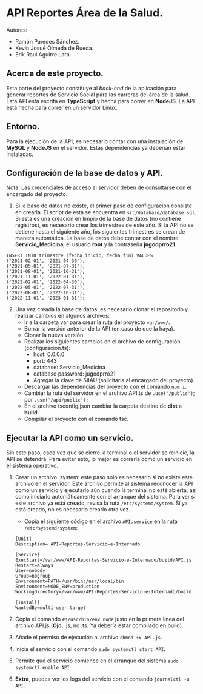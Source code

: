 # API Reportes Área de la Salud.

Autores: 
- Ramón Paredes Sánchez.
- Kevin Josué Olmeda de Rueda.
- Erik Raul Aguirre Lara.

## Acerca de este proyecto.
Esta parte del proyecto constituye al *back-end* de la aplicación para generar reportes de Servicio Social para las carreras del área de la salud. Esta API está escrita en **TypeScript** y hecha para correr en **NodeJS**. La API está hecha para correr en un servidor Linux.

## Entorno.
Para la ejecución de la API, es necesario contar con una instalación de **MySQL** y **NodeJS** en el servidor. Estas dependencias ya deberían estar instaladas.

## Configuración de la base de datos y API.
Nota: Las credenciales de acceso al servidor deben de consultarse con el encargado del proyecto.

1. Si la base de datos no existe, el primer paso de configuración consiste en crearla. El script de esta se encuentra en ```src/database/database.sql```. Si esta es una creación en limpio de la base de datos (no contiene registros), es necesario crear los trimestres de este año. Si la API no se detiene hasta el siguiente año, los siguientes trimestres se crean de manera automática. La base de datos debe contar con el nombre **Servicio_Medicina**, el usuario **root** y la contraseña **jugodprro21**.
```
INSERT INTO trimestre (fecha_inicio, fecha_fin) VALUES
('2021-02-01', '2021-04-30'),
('2021-05-01', '2021-07-31'),
('2021-08-01', '2021-10-31'),
('2021-11-01', '2022-01-31'),
('2022-02-01', '2022-04-30'),
('2022-05-01', '2022-07-31'),
('2022-08-01', '2022-10-31'),
('2022-11-01', '2023-01-31');
```
2. Una vez creada la base de datos, es necesario clonar el repositorio y realizar cambios en algunos archivos:
	- Ir a la carpeta var para crear la ruta del proyecto ```var/www/```.
	- Borrar la versión anterior de la API (en caso de que la haya).
	- Clonar la nueva versión.
	- Realizar los siguientes cambios en el archivo de configuración (configuracion.ts):
    	- host: 0.0.0.0
    	- port: 443
    	- database: Servicio_Medicina
    	- database password: jugodprro21
    	- Agregar la clave de SIIAU (solicitarla al encargado del proyecto). 
	- Descargar las dependencias del proyecto con el comando ```npm i```.
    - Cambiar la ruta del servidor en el archivo API.ts de ```.use('/public')```; por ```.use('/api/public');```
    - En el archivo tsconfig.json cambiar la carpeta destino de **dist** a **build**.
    - Compilar el proyecto con el comando tsc.

## Ejecutar la API como un servicio.
Sin este paso, cada vez que se cierre la terminal o el servidor se reinicie, la API se detendrá. Para evitar esto, lo mejor es correrla como un servicio en el sistema operativo.

1. Crear un archivo .system: este paso solo es necesario si no existe este archivo en el servidor. Este archivo permite al sistema reconocer la API como un servicio y ejecutarlo aún cuando la terminal no esté abierta, así como iniciarlo automáticamente con el arranque del sistema. Para ver si este archivo ya está creado, revisa la ruta ```/etc/systemd/system```. Si ya está creado, no es necesario crearlo otra vez.
	- Copia el siguiente código en el archivo ```API.service``` en la ruta ```/etc/systemd/system```:
   
   	```    
	[Unit]
	Description= API-Reportes-Servicio-e-Internado

	[Service]
	ExecStart=/var/www/API-Reportes-Servicio-e-Internado/build/API.js
	Restart=always
	User=nobody
	Group=nogroup
	Environment=PATH=/usr/bin:/usr/local/bin
	Environment=NODE_ENV=production
	WorkingDirectory=/var/www/API-Reportes-Servicio-e-Internado/build

	[Install]
	WantedBy=multi-user.target
    ```

2. Copia el comando ```#!/usr/bin/env node``` justo en la primera línea del archivo API.js (**Ojo**, .js, no .ts. Ya debería estar compilado en build).
3. Añade el permiso de ejecución al archivo ```chmod +x API.js```.
4. Inicia el servicio con el comando ```sudo systemctl start API```.
5. Permite que el servicio comience en el arranque del sistema ```sudo systemctl enable API```.
6. **Extra**, puedes ver los logs del servicio con el comando ```journalctl -u API```.
